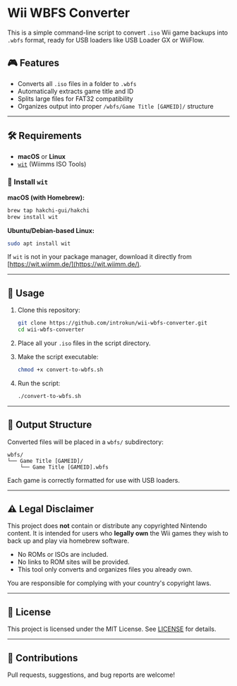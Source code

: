 # Wii WBFS Converter

This is a simple command-line script to convert `.iso` Wii game backups into `.wbfs` format, ready for USB loaders like USB Loader GX or WiiFlow.

## 🎮 Features

- Converts all `.iso` files in a folder to `.wbfs`
- Automatically extracts game title and ID
- Splits large files for FAT32 compatibility
- Organizes output into proper `/wbfs/Game Title [GAMEID]/` structure

---

## 🛠 Requirements

- **macOS** or **Linux**
- [`wit`](https://wit.wiimm.de/) (Wiimms ISO Tools)

### 🔧 Install `wit`

**macOS (with Homebrew):**

```bash
brew tap hakchi-gui/hakchi
brew install wit
```

**Ubuntu/Debian-based Linux:**

```bash
sudo apt install wit
```

If `wit` is not in your package manager, download it directly from [https://wit.wiimm.de/](https://wit.wiimm.de/).

---

## 🚀 Usage

1. Clone this repository:

    ```bash
    git clone https://github.com/introkun/wii-wbfs-converter.git
    cd wii-wbfs-converter
    ```

2. Place all your `.iso` files in the script directory.

3. Make the script executable:

    ```bash
    chmod +x convert-to-wbfs.sh
    ```

4. Run the script:

    ```bash
    ./convert-to-wbfs.sh
    ```

---

## 📂 Output Structure

Converted files will be placed in a `wbfs/` subdirectory:

```
wbfs/
└── Game Title [GAMEID]/
    └── Game Title [GAMEID].wbfs
```

Each game is correctly formatted for use with USB loaders.

---

## ⚠️ Legal Disclaimer

This project does **not** contain or distribute any copyrighted
Nintendo content. It is intended for users who **legally own** the Wii
games they wish to back up and play via homebrew software.

- No ROMs or ISOs are included.
- No links to ROM sites will be provided.
- This tool only converts and organizes files you already own.

You are responsible for complying with your country's copyright laws.

---

## 📄 License

This project is licensed under the MIT License. See [LICENSE](./LICENSE) for details.

---

## 🤝 Contributions

Pull requests, suggestions, and bug reports are welcome!
